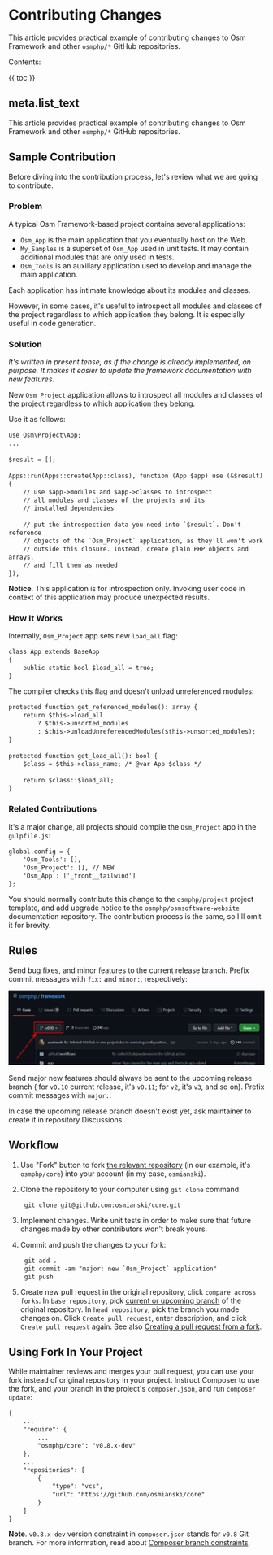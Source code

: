 # Contributing Changes

This article provides practical example of contributing changes to Osm Framework and other `osmphp/*` GitHub repositories.

Contents:

{{ toc }}

## meta.list_text

This article provides practical example of contributing changes to Osm Framework
and other `osmphp/*` GitHub repositories.

## Sample Contribution

Before diving into the contribution process, let's review what we are going to contribute. 

### Problem

A typical Osm Framework-based project contains several applications:

* `Osm_App` is the main application that you eventually host on the Web.
* `My_Samples` is a superset of `Osm_App` used in unit tests. It may contain additional modules that are only used in tests.
* `Osm_Tools` is an auxiliary application used to develop and manage the main application.

Each application has intimate knowledge about its modules and classes.

However, in some cases, it's useful to introspect all modules and classes of the project regardless to which application they belong. It is especially useful in code generation.

### Solution

*It's written in present tense, as if the change is already implemented, on purpose. It makes it easier to update the framework documentation with new features*.

New `Osm_Project` application allows to introspect all modules and classes of
the project regardless to which application they belong. 

Use it as follows:

    use Osm\Project\App;
    ...
    
    $result = [];
    
    Apps::run(Apps::create(App::class), function (App $app) use (&$result) {
        // use $app->modules and $app->classes to introspect 
        // all modules and classes of the projects and its 
        // installed dependencies
        
        // put the introspection data you need into `$result`. Don't reference
        // objects of the `Osm_Project` application, as they'll won't work 
        // outside this closure. Instead, create plain PHP objects and arrays, 
        // and fill them as needed 
    });

**Notice**. This application is for introspection only. Invoking user code in context of this application may produce unexpected results.

### How It Works

Internally, `Osm_Project` app sets new `load_all` flag:

    class App extends BaseApp
    {
        public static bool $load_all = true;
    }

The compiler checks this flag and doesn't unload unreferenced modules:

    protected function get_referenced_modules(): array {
        return $this->load_all
            ? $this->unsorted_modules
            : $this->unloadUnreferencedModules($this->unsorted_modules);
    }

    protected function get_load_all(): bool {
        $class = $this->class_name; /* @var App $class */

        return $class::$load_all;
    }

### Related Contributions

It's a major change, all projects should compile the `Osm_Project` app in
the `gulpfile.js`:

    global.config = {
        'Osm_Tools': [],
        'Osm_Project': [], // NEW
        'Osm_App': ['_front__tailwind']
    };

You should normally contribute this change to the `osmphp/project` project template, and add upgrade notice to the `osmphp/osmsoftware-website` documentation
repository. The contribution process is the same, so I'll omit it for brevity.

## Rules

Send bug fixes, and minor features to the current release branch. Prefix commit
messages with `fix:` and `minor:`, respectively:

![GitHub Current Branch](github-current-branch.png)

Send major new features should always be sent to the upcoming release branch (
for `v0.10` current release, it's `v0.11`; for `v2`, it's `v3`, and so on).
Prefix commit messages with `major:`.

In case the upcoming release branch doesn't exist yet, ask maintainer to create it in repository Discussions.

## Workflow

1. Use "Fork" button to fork [the relevant repository](https://github.com/osmphp) (in our example, it's `osmphp/core`) into your account (in my case, `osmianski`).

2. Clone the repository to your computer using `git clone` command:

        git clone git@github.com:osmianski/core.git
 
3. Implement changes. Write unit tests in order to make sure that future changes made by other contributors won't break yours.  

4. Commit and push the changes to your fork:

        git add .
        git commit -am "major: new `Osm_Project` application"
        git push
        
5. Create new pull request in the original repository, click `compare across
   forks`. In `base repository`, pick [current or upcoming branch](#rules) of the original repository. In `head repository`, pick the branch you made changes on. Click `Create pull request`, enter description, and click `Create pull request` again. See also [Creating a pull request from a fork](https://docs.github.com/en/github/collaborating-with-pull-requests/proposing-changes-to-your-work-with-pull-requests/creating-a-pull-request-from-a-fork).
   
## Using Fork In Your Project

While maintainer reviews and merges your pull request, you can use your fork instead of original repository in your project. Instruct Composer to use the fork, and your branch in the project's `composer.json`, and run `composer update`:

    {
        ...
        "require": {
            ...
            "osmphp/core": "v0.8.x-dev"
        },
        ...
        "repositories": [
            {
                "type": "vcs",
                "url": "https://github.com/osmianski/core"
            }
        ]
    }
 
**Note**. `v0.8.x-dev` version constraint in `composer.json` stands for `v0.8` Git branch. For more information, read about [Composer branch constraints](https://getcomposer.org/doc/articles/versions.md#branches).      

